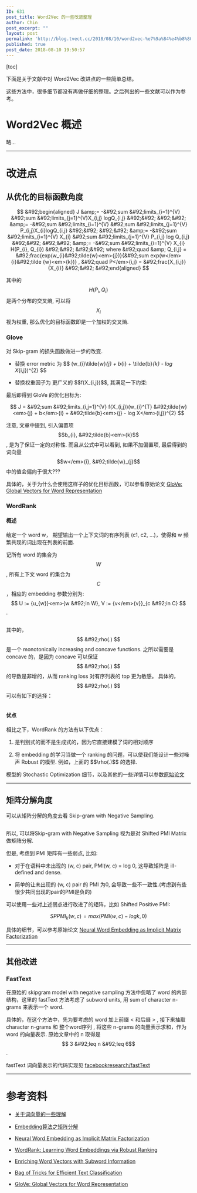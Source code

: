 ```yaml
---
ID: 631
post_title: Word2Vec 的一些改进整理
author: Chin
post_excerpt: ""
layout: post
permalink: 'http://blog.tvect.cc/2018/08/10/word2vec-%e7%9a%84%e4%b8%80%e4%ba%9b%e6%94%b9%e8%bf%9b%e6%95%b4%e7%90%86/'
published: true
post_date: 2018-08-10 19:50:57
---
```

[toc]

下面是关于文献中对 Word2Vec 改进点的一些简单总结。

这些方法中，很多细节都没有再做仔细的整理。之后列出的一些文献可以作为参考。

<!--more-->

<h1>Word2Vec 概述</h1>

略...

<hr />

<h1>改进点</h1>

<h2>从优化的目标函数角度</h2>

$$
&#92;begin{aligned}
J &amp;= -&#92;sum &#92;limits_{i=1}^{V} &#92;sum &#92;limits_{j=1}^{V}X_{i,j} logQ_{i,j} &#92;&#92;
&#92;&#92;
&amp;= -&#92;sum &#92;limits_{i=1}^{V} &#92;sum &#92;limits_{j=1}^{V} P_{i,j}X_{i}logQ_{i,j} &#92;&#92;
&#92;&#92;
&amp;= -&#92;sum &#92;limits_{i=1}^{V} X_{i} &#92;sum &#92;limits_{j=1}^{V} P_{i,j} log Q_{i,j} &#92;&#92;
&#92;&#92;
&amp;= -&#92;sum &#92;limits_{i=1}^{V} X_{i} H(P_{i}, Q_{i}) &#92;&#92;
&#92;&#92;
where &#92;quad &amp; Q_{i,j} = &#92;frac{exp(w_{i}&#92;tilde{w}<em>{j})}{&#92;sum exp(w</em>{i}&#92;tilde {w}<em>{k})} , &#92;quad P</em>{i,j} = &#92;frac{X_{i,j}}{X_{i}} &#92;&#92;
&#92;end{aligned}
$$

其中的 $$ H(P_{i}, Q_{i}) $$ 是两个分布的交叉熵, 可以将 $$ X_{i} $$ 视为权重, 那么优化的目标函数即是一个加权的交叉熵.

<h3>Glove</h3>

对 Skip-gram 的损失函数做进一步的改变.

<ul>
<li>替换 error metric 为 $$ (w_{i}&#92;tilde{w}<em>{j} + b</em>{i} + &#92;tilde{b}<em>{k} - log X</em>{i,j})^{2} $$</p></li>
<li><p>替换权重因子为 更广义的 $$f(X_{i,j})$$, 其满足一下约束:</p></li>
</ul>

<p>最后即得到 GloVe 的优化目标为:

$$
J = &#92;sum &#92;limits_{i,j=1}^{V} f(X_{i,j})(w_{i}^{T} &#92;tilde{w}<em>{j} + b</em>{i} + &#92;tilde{b}<em>{j} - log X</em>{i,j})^{2}
$$

注意, 文章中提到, 引入偏置项 $$b_{i}, &#92;tilde{b}<em>{k}$$, 是为了保证一定的对称性. 而且从公式中可以看到, 如果不加偏置项, 最后得到的词向量 $$w</em>{i}, &#92;tilde{w}_{j}$$ 中的值会偏向于很大???

具体的，关于为什么会使用这样子的优化目标函数，可以参看原始论文 <a href="https://nlp.stanford.edu/pubs/glove.pdf">GloVe: Global Vectors for Word Representation</a>

<h3>WordRank</h3>

<h4>概述</h4>

给定一个 word w， 期望输出一个上下文词的有序列表 (c1, c2, ...)，使得和 w 频繁共现的词出现在列表的前面.

记所有 word 的集合为 $$W$$, 所有上下文 word 的集合为 $$C$$，相应的 embedding 参数分别为: $$ U := {u_{w}}<em>{w &#92;in W}, V := {v</em>{v}}_{c &#92;in C} $$.

<img src="http://blog.tvect.cc/wp-content/uploads/2018/08/word-rank.png" alt="" />

其中的，$$ &#92;rho(.) $$ 是一个 monotonically increasing and concave functions.
之所以需要是 concave 的，是因为 concave 可以保证 $$ &#92;rho(.) $$ 的导数是非增的，从而 ranking loss 对有序列表的 top 更为敏感。
具体的，$$ &#92;rho(.) $$ 可以有如下的选择：

<img src="http://blog.tvect.cc/wp-content/uploads/2018/08/word-rank-rho.png" alt="" />

<h4>优点</h4>

相比之下，WordRank 的方法有以下优点：

<ol>
<li>是判别式的而不是生成式的，因为它直接建模了词的相对顺序</p></li>
<li><p>将 embedding 的学习当做一个 ranking 的问题，可以使我们能设计一些对噪声 Robust 的模型. 例如，上面的 $$&#92;rho(.)$$ 的选择.</p></li>
</ol>

<p>模型的 Stochastic Optimization 细节，以及其他的一些详情可以参数<a href="https://arxiv.org/abs/1506.02761">原始论文</a>

<hr />

<h2>矩阵分解角度</h2>

可以从矩阵分解的角度去看 Skip-gram with Negative Sampling.

<img src="http://blog.tvect.cc/wp-content/uploads/2018/08/sgns.png" alt="" />

所以, 可以将Skip-gram with Negative Sampling 视为是对 Shifted PMI Matrix 做矩阵分解.

但是, 考虑到 PMI 矩阵有一些弱点, 比如:

<ul>
<li>对于在语料中未出现的 (w, c) pair, PMI(w, c) = log 0, 这导致矩阵是 ill-defined and dense.</p></li>
<li><p>简单的让未出现的 (w, c) pair 的 PMI 为0, 会导致一些不一致性.(考虑到有些很少共同出现的pair的PMI是负的)</p></li>
</ul>

<p>可以使用一些对上述弱点进行改进了的矩阵，比如 Shifted Positive PMI:

$$ SPPMI_{k}(w, c) = max (PMI(w, c) - log k, 0)$$

具体的细节，可以参考原始论文 <a href="http://papers.nips.cc/paper/5477-neural-word-embedding-as-implicit-matrix-factorization.pdf">Neural Word Embedding as Implicit Matrix Factorization</a>

<hr />

<h2>其他改进</h2>

<h3>FastText</h3>

在原始的 skipgram model with negative sampling 方法中忽略了 word 的内部结构，这里的 fastText 方法考虑了 subword units, 用 sum of character n-grams 来表示一个 word.

具体的，在这个方法中，先为要考虑的 word 加上前缀 &lt; 和后缀 > , 接下来抽取 character n-grams 和 整个word序列 <word>, 将这些 n-grams 的向量表示求和，作为 word 的向量表示. 原始文章中的 n 取得是 $$ 3 &#92;leq n &#92;leq 6$$.

fastText 词向量表示的代码实现见 <a href="https://github.com/facebookresearch/fastText">facebookresearch/fastText</a>

<hr />

<h1>参考资料</h1>

<ul>
<li><p><a href="https://blog.csdn.net/qjf42/article/details/79671230">关于词向量的一些理解</a></p></li>
<li><p><a href="https://blog.csdn.net/daiyongya/article/details/81018307">Embedding算法之矩阵分解</a></p></li>
<li><p><a href="http://papers.nips.cc/paper/5477-neural-word-embedding-as-implicit-matrix-factorization.pdf">Neural Word Embedding as Implicit Matrix Factorization</a></p></li>
<li><p><a href="https://arxiv.org/abs/1506.02761">WordRank: Learning Word Embeddings via Robust Ranking</a></p></li>
<li><p><a href="https://arxiv.org/abs/1607.04606">Enriching Word Vectors with Subword Information</a></p></li>
<li><p><a href="https://arxiv.org/abs/1607.01759">Bag of Tricks for Efficient Text Classification</a></p></li>
<li><p><a href="https://nlp.stanford.edu/pubs/glove.pdf">GloVe: Global Vectors for Word Representation</a></p></li>
</ul>